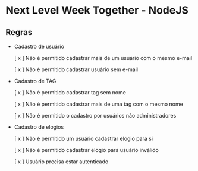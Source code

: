 # Next Level Week Together - NodeJS

## Regras

- Cadastro de usuário

    [ x ] Não é permitido cadastrar mais de um usuário com o mesmo e-mail

    [ x ] Não é permitido cadastrar usuário sem e-mail

- Cadastro de TAG

    [ x ] Não é permitido cadastrar tag sem nome

    [ x ] Não é permitido cadastrar mais de uma tag com o mesmo nome

    [ x ] Não é permitido o cadastro por usuários não administradores

- Cadastro de elogios

    [ x ] Não é permitido um usuário cadastrar elogio para si

    [ x ] Não é permitido cadastrar elogio para usuário inválido

    [ x ] Usuário precisa estar autenticado